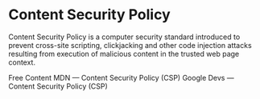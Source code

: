 # Content Security Policy

Content Security Policy is a computer security standard introduced to prevent cross-site scripting, clickjacking and other code injection attacks resulting from execution of malicious content in the trusted web page context.

<ResourceGroupTitle>Free Content</ResourceGroupTitle>
<BadgeLink badgeText='Read' colorScheme="yellow" href='https://developer.mozilla.org/en-US/docs/Web/HTTP/CSP'>MDN — Content Security Policy (CSP)</BadgeLink>
<BadgeLink badgeText='Read' colorScheme="yellow" href='https://developers.google.com/web/fundamentals/security/csp'>Google Devs — Content Security Policy (CSP)</BadgeLink>

